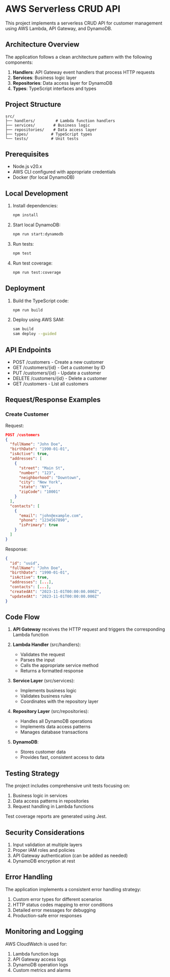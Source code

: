 # AWS Serverless CRUD API

This project implements a serverless CRUD API for customer management using AWS Lambda, API Gateway, and DynamoDB.

## Architecture Overview

The application follows a clean architecture pattern with the following components:

1. **Handlers**: API Gateway event handlers that process HTTP requests
2. **Services**: Business logic layer
3. **Repositories**: Data access layer for DynamoDB
4. **Types**: TypeScript interfaces and types

## Project Structure

```
src/
├── handlers/         # Lambda function handlers
├── services/        # Business logic
├── repositories/    # Data access layer
├── types/          # TypeScript types
└── tests/          # Unit tests
```

## Prerequisites

- Node.js v20.x
- AWS CLI configured with appropriate credentials
- Docker (for local DynamoDB)

## Local Development

1. Install dependencies:
   ```bash
   npm install
   ```

2. Start local DynamoDB:
   ```bash
   npm run start:dynamodb
   ```

3. Run tests:
   ```bash
   npm test
   ```

4. Run test coverage:
   ```bash
   npm run test:coverage
   ```

## Deployment

1. Build the TypeScript code:
   ```bash
   npm run build
   ```

2. Deploy using AWS SAM:
   ```bash
   sam build
   sam deploy --guided
   ```

## API Endpoints

- POST /customers - Create a new customer
- GET /customers/{id} - Get a customer by ID
- PUT /customers/{id} - Update a customer
- DELETE /customers/{id} - Delete a customer
- GET /customers - List all customers

## Request/Response Examples

### Create Customer

Request:
```json
POST /customers
{
  "fullName": "John Doe",
  "birthDate": "1990-01-01",
  "isActive": true,
  "addresses": [
    {
      "street": "Main St",
      "number": "123",
      "neighborhood": "Downtown",
      "city": "New York",
      "state": "NY",
      "zipCode": "10001"
    }
  ],
  "contacts": [
    {
      "email": "john@example.com",
      "phone": "1234567890",
      "isPrimary": true
    }
  ]
}
```

Response:
```json
{
  "id": "uuid",
  "fullName": "John Doe",
  "birthDate": "1990-01-01",
  "isActive": true,
  "addresses": [...],
  "contacts": [...],
  "createdAt": "2023-11-01T00:00:00.000Z",
  "updatedAt": "2023-11-01T00:00:00.000Z"
}
```

## Code Flow

1. **API Gateway** receives the HTTP request and triggers the corresponding Lambda function

2. **Lambda Handler** (src/handlers):
   - Validates the request
   - Parses the input
   - Calls the appropriate service method
   - Returns a formatted response

3. **Service Layer** (src/services):
   - Implements business logic
   - Validates business rules
   - Coordinates with the repository layer

4. **Repository Layer** (src/repositories):
   - Handles all DynamoDB operations
   - Implements data access patterns
   - Manages database transactions

5. **DynamoDB**:
   - Stores customer data
   - Provides fast, consistent access to data

## Testing Strategy

The project includes comprehensive unit tests focusing on:

1. Business logic in services
2. Data access patterns in repositories
3. Request handling in Lambda functions

Test coverage reports are generated using Jest.

## Security Considerations

1. Input validation at multiple layers
2. Proper IAM roles and policies
3. API Gateway authentication (can be added as needed)
4. DynamoDB encryption at rest

## Error Handling

The application implements a consistent error handling strategy:

1. Custom error types for different scenarios
2. HTTP status codes mapping to error conditions
3. Detailed error messages for debugging
4. Production-safe error responses

## Monitoring and Logging

AWS CloudWatch is used for:

1. Lambda function logs
2. API Gateway access logs
3. DynamoDB operation logs
4. Custom metrics and alarms